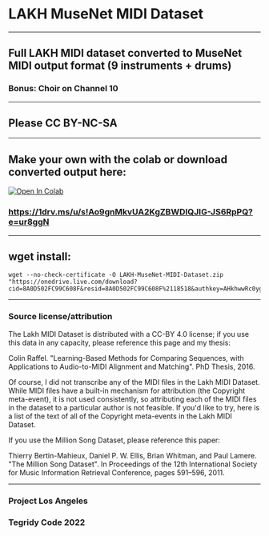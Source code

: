 # LAKH MuseNet MIDI Dataset

***

## Full LAKH MIDI dataset converted to MuseNet MIDI output format (9 instruments + drums)

### Bonus: Choir on Channel 10

***

## Please CC BY-NC-SA

***

## Make your own with the colab or download converted output here:

[![Open In Colab][colab-badge]][colab-notebook]

[colab-notebook]: <https://colab.research.google.com/github/asigalov61/LAKH-MuseNet-MIDI-Dataset/blob/main/LAKH_MuseNet_MIDI_Dataset_Maker.ipynb>
[colab-badge]: <https://colab.research.google.com/assets/colab-badge.svg>

### https://1drv.ms/u/s!Ao9gnMkvUA2KgZBWDIQJIG-JS6RpPQ?e=ur8ggN

***

## wget install:

```
wget --no-check-certificate -O LAKH-MuseNet-MIDI-Dataset.zip "https://onedrive.live.com/download?cid=8A0D502FC99C608F&resid=8A0D502FC99C608F%2118518&authkey=AHkhwwRc0yg2QYY"
```

***

### Source license/attribution

The Lakh MIDI Dataset is distributed with a CC-BY 4.0 license; if you use this data in any capacity, please reference this page and my thesis:

Colin Raffel. "Learning-Based Methods for Comparing Sequences, with Applications to Audio-to-MIDI Alignment and Matching". PhD Thesis, 2016.

Of course, I did not transcribe any of the MIDI files in the Lakh MIDI Dataset. While MIDI files have a built-in mechanism for attribution (the Copyright meta-event), it is not used consistently, so attributing each of the MIDI files in the dataset to a particular author is not feasible. If you'd like to try, here is a list of the text of all of the Copyright meta-events in the Lakh MIDI Dataset.

If you use the Million Song Dataset, please reference this paper:

Thierry Bertin-Mahieux, Daniel P. W. Ellis, Brian Whitman, and Paul Lamere. "The Million Song Dataset". In Proceedings of the 12th International Society for Music Information Retrieval Conference, pages 591–596, 2011.

***

### Project Los Angeles

### Tegridy Code 2022
